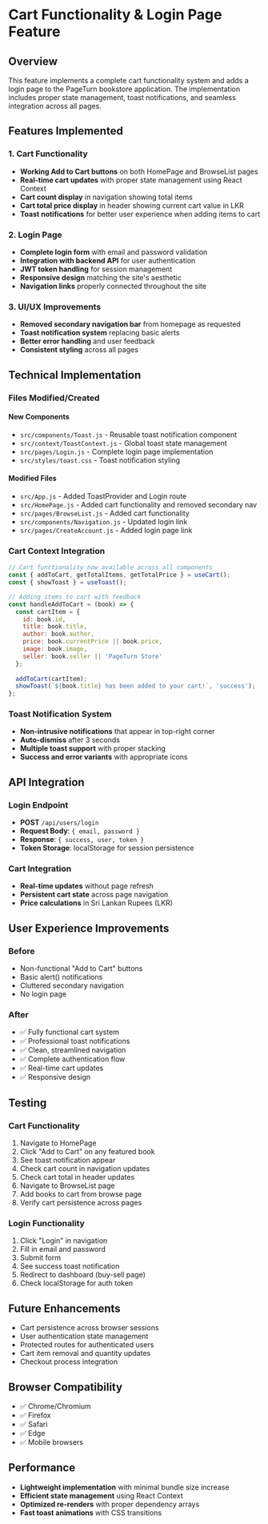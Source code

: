 # Cart Functionality & Login Page Feature

## Overview
This feature implements a complete cart functionality system and adds a login page to the PageTurn bookstore application. The implementation includes proper state management, toast notifications, and seamless integration across all pages.

## Features Implemented

### 1. Cart Functionality
- **Working Add to Cart buttons** on both HomePage and BrowseList pages
- **Real-time cart updates** with proper state management using React Context
- **Cart count display** in navigation showing total items
- **Cart total price display** in header showing current cart value in LKR
- **Toast notifications** for better user experience when adding items to cart

### 2. Login Page
- **Complete login form** with email and password validation
- **Integration with backend API** for user authentication
- **JWT token handling** for session management
- **Responsive design** matching the site's aesthetic
- **Navigation links** properly connected throughout the site

### 3. UI/UX Improvements
- **Removed secondary navigation bar** from homepage as requested
- **Toast notification system** replacing basic alerts
- **Better error handling** and user feedback
- **Consistent styling** across all pages

## Technical Implementation

### Files Modified/Created

#### New Components
- `src/components/Toast.js` - Reusable toast notification component
- `src/context/ToastContext.js` - Global toast state management
- `src/pages/Login.js` - Complete login page implementation
- `src/styles/toast.css` - Toast notification styling

#### Modified Files
- `src/App.js` - Added ToastProvider and Login route
- `src/HomePage.js` - Added cart functionality and removed secondary nav
- `src/pages/BrowseList.js` - Added cart functionality
- `src/components/Navigation.js` - Updated login link
- `src/pages/CreateAccount.js` - Added login page link

### Cart Context Integration
```javascript
// Cart functionality now available across all components
const { addToCart, getTotalItems, getTotalPrice } = useCart();
const { showToast } = useToast();

// Adding items to cart with feedback
const handleAddToCart = (book) => {
  const cartItem = {
    id: book.id,
    title: book.title,
    author: book.author,
    price: book.currentPrice || book.price,
    image: book.image,
    seller: book.seller || 'PageTurn Store'
  };
  
  addToCart(cartItem);
  showToast(`${book.title} has been added to your cart!`, 'success');
};
```

### Toast Notification System
- **Non-intrusive notifications** that appear in top-right corner
- **Auto-dismiss** after 3 seconds
- **Multiple toast support** with proper stacking
- **Success and error variants** with appropriate icons

## API Integration

### Login Endpoint
- **POST** `/api/users/login`
- **Request Body**: `{ email, password }`
- **Response**: `{ success, user, token }`
- **Token Storage**: localStorage for session persistence

### Cart Integration
- **Real-time updates** without page refresh
- **Persistent cart state** across page navigation
- **Price calculations** in Sri Lankan Rupees (LKR)

## User Experience Improvements

### Before
- Non-functional "Add to Cart" buttons
- Basic alert() notifications
- Cluttered secondary navigation
- No login page

### After
- ✅ Fully functional cart system
- ✅ Professional toast notifications
- ✅ Clean, streamlined navigation
- ✅ Complete authentication flow
- ✅ Real-time cart updates
- ✅ Responsive design

## Testing

### Cart Functionality
1. Navigate to HomePage
2. Click "Add to Cart" on any featured book
3. See toast notification appear
4. Check cart count in navigation updates
5. Check cart total in header updates
6. Navigate to BrowseList page
7. Add books to cart from browse page
8. Verify cart persistence across pages

### Login Functionality
1. Click "Login" in navigation
2. Fill in email and password
3. Submit form
4. See success toast notification
5. Redirect to dashboard (buy-sell page)
6. Check localStorage for auth token

## Future Enhancements
- Cart persistence across browser sessions
- User authentication state management
- Protected routes for authenticated users
- Cart item removal and quantity updates
- Checkout process integration

## Browser Compatibility
- ✅ Chrome/Chromium
- ✅ Firefox
- ✅ Safari
- ✅ Edge
- ✅ Mobile browsers

## Performance
- **Lightweight implementation** with minimal bundle size increase
- **Efficient state management** using React Context
- **Optimized re-renders** with proper dependency arrays
- **Fast toast animations** with CSS transitions
